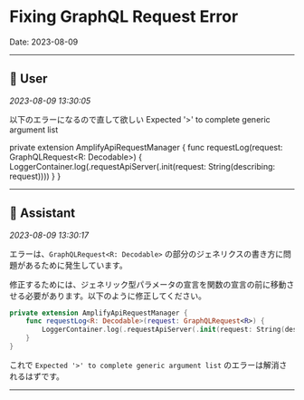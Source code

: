 # Fixing GraphQL Request Error

Date: 2023-08-09

---

## 👤 User
*2023-08-09 13:30:05*

以下のエラーになるので直して欲しい
Expected '&gt;' to complete generic argument list

private extension AmplifyApiRequestManager {
    func requestLog(request: GraphQLRequest&lt;R: Decodable&gt;) {
        LoggerContainer.log(.requestApiServer(.init(request: String(describing: request))))
    }
}

---

## 🤖 Assistant
*2023-08-09 13:30:17*

エラーは、`GraphQLRequest<R: Decodable>` の部分のジェネリクスの書き方に問題があるために発生しています。

修正するためには、ジェネリック型パラメータの宣言を関数の宣言の前に移動させる必要があります。以下のように修正してください。

```swift
private extension AmplifyApiRequestManager {
    func requestLog<R: Decodable>(request: GraphQLRequest<R>) {
        LoggerContainer.log(.requestApiServer(.init(request: String(describing: request))))
    }
}
```

これで `Expected '>' to complete generic argument list` のエラーは解消されるはずです。

---
